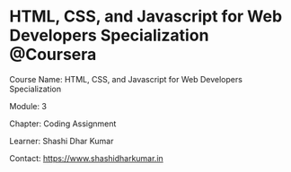 # HTML, CSS, and Javascript for Web Developers Specialization @Coursera

Course Name: HTML, CSS, and Javascript for Web Developers Specialization

Module: 3

Chapter: Coding Assignment

Learner: Shashi Dhar Kumar

Contact: https://www.shashidharkumar.in

